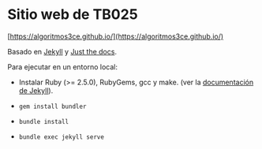 # Sitio web de TB025

[https://algoritmos3ce.github.io/](https://algoritmos3ce.github.io/)

Basado en [Jekyll](https://jekyllrb.com/) y [Just the
docs](https://github.com/just-the-docs/just-the-docs).

Para ejecutar en un entorno local:

* Instalar Ruby (>= 2.5.0), RubyGems, gcc y make. (ver la [documentación de
  Jekyll](https://jekyllrb.com/docs/installation/)).

* `gem install bundler`

* `bundle install`

* `bundle exec jekyll serve`
